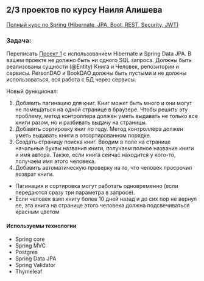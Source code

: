 ## 2/3 проектов по курсу Наиля Алишева
[Полный курс по Spring (Hibernate, JPA, Boot, REST, Security, JWT)](https://swiftbook.org/courses/438/show_promo/)


### Задача:
   Переписать [Проект 1](https://github.com/19Turboboy90/library-of-books-project1) с использованием Hibernate и 
   Spring Data JPA. В вашем
   проекте не должно быть ни одного SQL запроса. Должны быть реализованы
   сущности (@Entity) Книга и Человек, репозитории и сервисы. PersonDAO и
   BookDAO должны быть пустыми и не должны использоваться, вся работа с БД
   через сервисы.

   Новый функционал:
1) Добавить пагинацию для книг.
   Книг может быть много и они могут не помещаться на одной странице в
   браузере. Чтобы решить эту проблему, метод контроллера должен уметь
   выдавать не только все книги разом, но и разбивать выдачу на страницы.
2) Добавить сортировку книг по году. Метод контроллера должен уметь
   выдавать книги в отсортированном порядке.
3) Создать страницу поиска книг. Вводим в поле на странице начальные буквы
   названия книги, получаем полное название книги и имя автора. Также, если
   книга сейчас находится у кого-то, получаем имя этого человека.
4) Добавить автоматическую проверку на то, что человек просрочил возврат
   книги.

- Пагинация и сортировка могут работать одновременно (если передаются сразу три параметра в запросе).
- Если человек взял книгу более 10 дней назад и до сих пор не вернул ее, эта книга на странице этого человека должна 
  подсвечиваться красным цветом

#### Используемы технологии
- Spring core
- Spring MVC
- Postgres
- Spring Data JPA
- Spring Validator
- Thymeleaf
